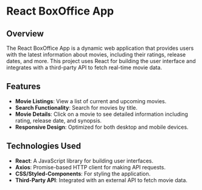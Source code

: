 # React BoxOffice App

## Overview
The React BoxOffice App is a dynamic web application that provides users with the latest information about movies, including their ratings, release dates, and more. This project uses React for building the user interface and integrates with a third-party API to fetch real-time movie data.

## Features
- **Movie Listings**: View a list of current and upcoming movies.
- **Search Functionality**: Search for movies by title.
- **Movie Details**: Click on a movie to see detailed information including rating, release date, and synopsis.
- **Responsive Design**: Optimized for both desktop and mobile devices.

## Technologies Used
- **React**: A JavaScript library for building user interfaces.
- **Axios**: Promise-based HTTP client for making API requests.
- **CSS/Styled-Components**: For styling the application.
- **Third-Party API**: Integrated with an external API to fetch movie data.

